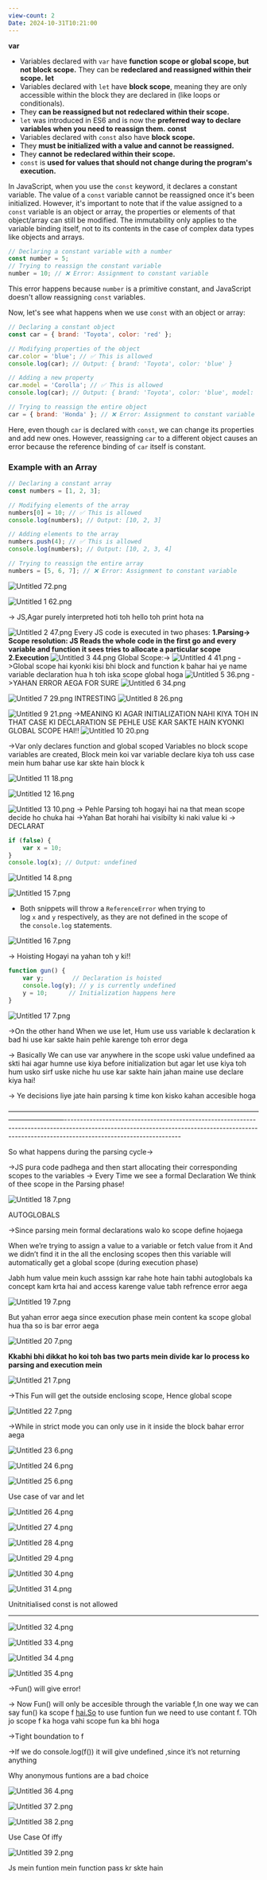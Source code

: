 ```yaml
---
view-count: 2
Date: 2024-10-31T10:21:00
---
```

**var**
- Variables declared with `var` have **function scope or global scope, but not block scope.** They can be **redeclared and reassigned within their scope.**
**let**
- Variables declared with `let` have **block scope**, meaning they are only accessible within the block they are declared in (like loops or conditionals).
- They **can be reassigned but not redeclared within their scope.**
- `let` was introduced in ES6 and is now the **preferred way to declare variables when you need to reassign them.**
**const**
- Variables declared with `const` also have **block scope.**
- They **must be initialized with a value and cannot be reassigned.**
- They **cannot be redeclared within their scope.**
- `const` is **used for values that should not change during the program's execution.**

In JavaScript, when you use the `const` keyword, it declares a constant variable. The value of a `const` variable cannot be reassigned once it's been initialized. However, it's important to note that if the value assigned to a `const` variable is an object or array, the properties or elements of that object/array can still be modified. The immutability only applies to the variable binding itself, not to its contents in the case of complex data types like objects and arrays.

```javascript 
// Declaring a constant variable with a number
const number = 5;
// Trying to reassign the constant variable
number = 10; // ❌ Error: Assignment to constant variable
```

This error happens because `number` is a primitive constant, and JavaScript doesn't allow reassigning `const` variables.

Now, let's see what happens when we use `const` with an object or array:


```javascript
// Declaring a constant object
const car = { brand: 'Toyota', color: 'red' };

// Modifying properties of the object
car.color = 'blue'; // ✅ This is allowed
console.log(car); // Output: { brand: 'Toyota', color: 'blue' }

// Adding a new property
car.model = 'Corolla'; // ✅ This is allowed
console.log(car); // Output: { brand: 'Toyota', color: 'blue', model: 'Corolla' }

// Trying to reassign the entire object
car = { brand: 'Honda' }; // ❌ Error: Assignment to constant variable

```

Here, even though `car` is declared with `const`, we can change its properties and add new ones. However, reassigning `car` to a different object causes an error because the reference binding of `car` itself is constant.

### Example with an Array


```javascript
// Declaring a constant array
const numbers = [1, 2, 3];

// Modifying elements of the array
numbers[0] = 10; // ✅ This is allowed
console.log(numbers); // Output: [10, 2, 3]

// Adding elements to the array
numbers.push(4); // ✅ This is allowed
console.log(numbers); // Output: [10, 2, 3, 4]

// Trying to reassign the entire array
numbers = [5, 6, 7]; // ❌ Error: Assignment to constant variable
```



![Untitled 72.png](../../Images/Untitled%2072.png)

![Untitled 1 62.png](../../Images/Untitled%201%2062.png)

-> JS,Agar purely interpreted hoti toh hello toh print hota na

![Untitled 2 47.png](../../Images/Untitled%202%2047.png)
Every JS code is executed in two phases:
**1.Parsing→ Scope resolution: JS Reads the whole code in the first go and every variable and function it sees tries to allocate a particular scope**
**2.Execution**
![Untitled 3 44.png](../../Images/Untitled%203%2044.png)
Global Scope:→
![Untitled 4 41.png](../../Images/Untitled%204%2041.png)
->Global scope hai kyonki kisi bhi block and function k bahar hai ye name variable declaration hua h toh iska scope global hoga
![Untitled 5 36.png](../../Images/Untitled%205%2036.png)
->YAHAN ERROR AEGA FOR SURE
![Untitled 6 34.png](../../Images/Untitled%206%2034.png)

![Untitled 7 29.png](../../Images/Untitled%207%2029.png)
INTRESTING
![Untitled 8 26.png](../../Images/Untitled%208%2026.png)

![Untitled 9 21.png](../../Images/Untitled%209%2021.png)
->MEANING KI AGAR INITIALIZATION NAHI KIYA TOH IN THAT CASE KI DECLARATION SE PEHLE USE KAR SAKTE HAIN KYONKI GLOBAL SCOPE HAI!!
![Untitled 10 20.png](../../Images/Untitled%2010%2020.png)

->Var only declares function and global scoped Variables no block scope variables are created, Block mein koi var variable declare kiya toh uss case mein hum bahar use kar skte hain block k

![Untitled 11 18.png](../../Images/Untitled%2011%2018.png)

![Untitled 12 16.png](../../Images/Untitled%2012%2016.png)

![Untitled 13 10.png](../../Images/Untitled%2013%2010.png)
-> Pehle Parsing toh hogayi hai na that mean scope decide ho chuka hai 
->Yahan Bat horahi hai visibilty ki naki value ki
-> DECLARAT
```javascript
if (false) {
    var x = 10;
}
console.log(x); // Output: undefined
```


![Untitled 14 8.png](../../Images/Untitled%2014%208.png)

![Untitled 15 7.png](../../Images/Untitled%2015%207.png)

- Both snippets will throw a `ReferenceError` when trying to log `x` and `y` respectively, as they are not defined in the scope of the `console.log` statements.



![Untitled 16 7.png](../../Images/Untitled%2016%207.png)

-> Hoisting Hogayi na yahan toh y ki!!

```javascript
function gun() {
    var y;        // Declaration is hoisted
    console.log(y); // y is currently undefined
    y = 10;      // Initialization happens here
}

```





![Untitled 17 7.png](../../Images/Untitled%2017%207.png)

->On the other hand When we use let, Hum use uss variable k declaration k bad hi use kar sakte hain pehle karenge toh error dega

-> Basically We can use var anywhere in the scope uski value undefined aa skti hai agar humne use kiya before initialization but agar let use kiya toh hum usko sirf uske niche hu  use kar sakte hain jahan maine use declare kiya hai!

-> Ye decisions liye jate hain parsing k time kon kisko kahan accesible hoga

————————————————————————————————————————————------------------------------------------------------------------------------------------------------------------------------------------------------------------------------------------------


So what happens during the parsing cycle→

->JS pura code padhega and then start allocating their corresponding scopes to the variables
-> Every Time we see a formal Declaration We think of thee scope in the Parsing phase!
  

![Untitled 18 7.png](../../Images/Untitled%2018%207.png)

AUTOGLOBALS

->Since parsing mein formal declarations walo ko scope define hojaega

When we’re trying to assign a value to a variable or fetch value from it And we didn’t find it in the all the enclosing scopes then this variable will automatically get a global scope (during execution phase)

Jabh hum value mein kuch asssign kar rahe hote hain tabhi autoglobals ka concept kam krta hai and access karenge value tabh refrence error aega

![Untitled 19 7.png](../../Images/Untitled%2019%207.png)

But yahan error aega since execution phase mein content ka scope global hua tha so is bar error aega

![Untitled 20 7.png](../../Images/Untitled%2020%207.png)

**Kkabhi bhi dikkat ho koi toh bas two parts mein divide kar lo process ko parsing and execution mein**

![Untitled 21 7.png](../../Images/Untitled%2021%207.png)

->This Fun will get the outside enclosing scope, Hence global scope

![Untitled 22 7.png](../../Images/Untitled%2022%207.png)

->While in strict mode you can only use in it inside the block bahar error aega




![Untitled 23 6.png](../../Images/Untitled%2023%206.png)




![Untitled 24 6.png](../../Images/Untitled%2024%206.png)




![Untitled 25 6.png](../../Images/Untitled%2025%206.png)



Use case of var and let

![Untitled 26 4.png](../../Images/Untitled%2026%204.png)




![Untitled 27 4.png](../../Images/Untitled%2027%204.png)



![Untitled 28 4.png](../../Images/Untitled%2028%204.png)



![Untitled 29 4.png](../../Images/Untitled%2029%204.png)



![Untitled 30 4.png](../../Images/Untitled%2030%204.png)

![Untitled 31 4.png](../../Images/Untitled%2031%204.png)

Unitnitialised const is not allowed

---

  

![Untitled 32 4.png](../../Images/Untitled%2032%204.png)

![Untitled 33 4.png](../../Images/Untitled%2033%204.png)

![Untitled 34 4.png](../../Images/Untitled%2034%204.png)

![Untitled 35 4.png](../../Images/Untitled%2035%204.png)

→Fun() will give error!

→ Now Fun() will only be accesible through the variable f,In one way we can say fun() ka scope f [hai.So](http://hai.So) to use funtion fun we need to use contant f. TOh jo scope f ka hoga vahi scope fun ka bhi hoga

→Tight boundation to f

→If we do console.log(f()) it will give undefined ,since it’s not returning anything

Why anonymous funtions are a bad choice

![Untitled 36 4.png](../../Images/Untitled%2036%204.png)

![Untitled 37 2.png](../../Images/Untitled%2037%202.png)

![Untitled 38 2.png](../../Images/Untitled%2038%202.png)

Use Case Of iffy

![Untitled 39 2.png](../../Images/Untitled%2039%202.png)

Js mein funtion mein function pass kr skte hain